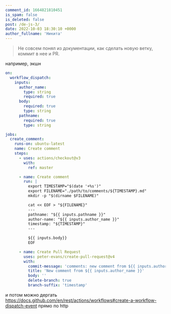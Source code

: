 ```yaml
---
comment_id: 1664821810451
is_spam: false
is_deleted: false
post: /de-js-3/
date: 2022-10-03 18:30:10 +0000
author_fullname: 'Никита'
---
```


> Не совсем понял из документации, как сделать новую ветку, коммит в нее и PR.

например, экшн
```yaml
on:
  workflow_dispatch:
    inputs:
      author_name:
        type: string
        required: true
      body:
        required: true
        type: string
      pathname:
        required: true
        type: string

jobs:
  create_comment:
    runs-on: ubuntu-latest
    name: Create comment
    steps:
      - uses: actions/checkout@v3
        with:
          ref: master

      - name: Create comment
        run: |
          export TIMESTAMP="$(date '+%s')"
          export FILENAME="./path/to/comments/${TIMESTAMP}.md"
          mkdir -p "$(dirname $FILENAME)"

          cat << EOF > "${FILENAME}"
          ---
          pathname: "${{ inputs.pathname }}"
          author-name: "${{ inputs.author_name }}"
          timestamp: "${TIMESTAMP}"
          ---

          ${{ inputs.body}} 
          EOF

      - name: Create Pull Request
        uses: peter-evans/create-pull-request@v4
        with:
          commit-message: 'comments: new comment from ${{ inputs.author_name }}'
          title: 'New comment from ${{ inputs.author_name }}'
          body: ''
          delete-branch: true
          branch-suffix: 'timestamp'
```

и потом можно дергать https://docs.github.com/en/rest/actions/workflows#create-a-workflow-dispatch-event прямо по http
